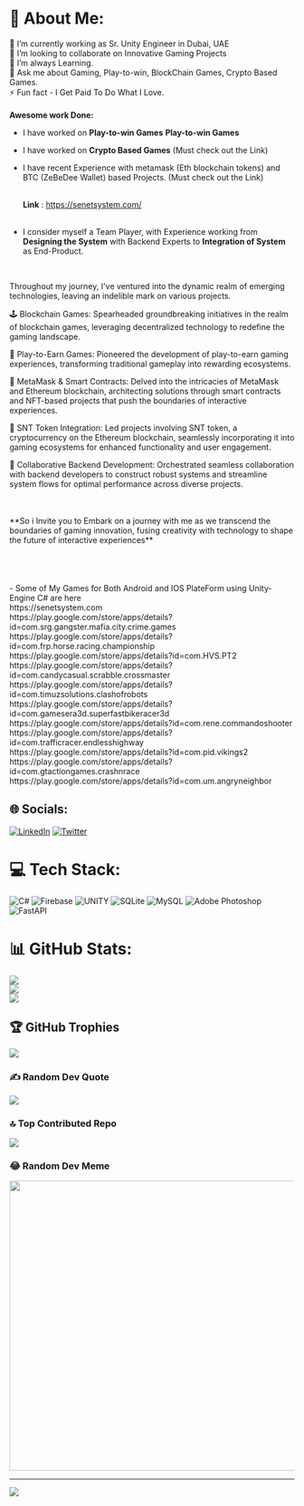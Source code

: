 # 💫 About Me:
🔭 I’m currently working as Sr. Unity Engineer in Dubai, UAE <br>👯 I’m looking to collaborate on Innovative Gaming Projects<br>🌱 I’m always Learning.<br>💬 Ask me about Gaming, Play-to-win, BlockChain Games, Crypto Based Games. <br>
⚡ Fun fact - I Get Paid To Do What I Love. <br><br>
**Awesome work Done:** <br>
- I have worked on **Play-to-win Games** **Play-to-win Games**  <br>
- I have worked on **Crypto Based Games** (Must check out the Link) <br>
- I have recent Experience with metamask (Eth blockchain tokens) and BTC (ZeBeDee Wallet) based Projects.  (Must check out the Link) <br><br>

   **Link** : https://senetsystem.com/ <br> <br>
 
- I consider myself a Team Player, with Experience working from **Designing the System** with Backend Experts to **Integration of System** as End-Product.

<br>

Throughout my journey, I've ventured into the dynamic realm of emerging technologies, leaving an indelible mark on various projects.  <br>

🕹️ Blockchain Games: Spearheaded groundbreaking initiatives in the realm of blockchain games, leveraging decentralized technology to redefine the gaming landscape. <br>

💸 Play-to-Earn Games: Pioneered the development of play-to-earn gaming experiences, transforming traditional gameplay into rewarding ecosystems. <br>

🔗 MetaMask & Smart Contracts: Delved into the intricacies of MetaMask and Ethereum blockchain, architecting solutions through smart contracts and NFT-based projects that push the boundaries of interactive experiences. <br>

💱 SNT Token Integration: Led projects involving SNT token, a cryptocurrency on the Ethereum blockchain, seamlessly incorporating it into gaming ecosystems for enhanced functionality and user engagement. <br>

🚀 Collaborative Backend Development: Orchestrated seamless collaboration with backend developers to construct robust systems and streamline system flows for optimal performance across diverse projects. <br>

 <br>
  <br>
**So i Invite you to Embark on a journey with me as we transcend the boundaries of gaming innovation, fusing creativity with technology to shape the future of interactive experiences**

 <br>
 <br>
 <br>
 <br>
 <br>
- Some of My Games for Both Android and IOS PlateForm using Unity-Engine C# are here <br>
https://senetsystem.com <br>
       https://play.google.com/store/apps/details?id=com.srg.gangster.mafia.city.crime.games <br>
       https://play.google.com/store/apps/details?id=com.frp.horse.racing.championship      <br>
https://play.google.com/store/apps/details?id=com.HVS.PT2   <br>
https://play.google.com/store/apps/details?id=com.candycasual.scrabble.crossmaster   <br>
https://play.google.com/store/apps/details?id=com.timuzsolutions.clashofrobots  <br>
       https://play.google.com/store/apps/details?id=com.gamesera3d.superfastbikeracer3d  <br>
       https://play.google.com/store/apps/details?id=com.rene.commandoshooter  <br>
  https://play.google.com/store/apps/details?id=com.trafficracer.endlesshighway  <br>
         https://play.google.com/store/apps/details?id=com.pid.vikings2  <br>
  https://play.google.com/store/apps/details?id=com.gtactiongames.crashnrace  <br>
  https://play.google.com/store/apps/details?id=com.um.angryneighbor  <br>

## 🌐 Socials:
[![LinkedIn](https://img.shields.io/badge/LinkedIn-%230077B5.svg?logo=linkedin&logoColor=white)](https://linkedin.com/in/ahmed-yasin-a88346107) [![Twitter](https://img.shields.io/badge/Twitter-%231DA1F2.svg?logo=Twitter&logoColor=white)](https://twitter.com/Ahmee407) 

# 💻 Tech Stack:
![C#](https://img.shields.io/badge/c%23-%23239120.svg?style=for-the-badge&logo=c-sharp&logoColor=white) ![Firebase](https://img.shields.io/badge/firebase-%23039BE5.svg?style=for-the-badge&logo=firebase) ![UNITY](https://img.shields.io/badge/Unity-%2320232a.svg?style=for-the-badge&logo=unity&logoColor=white) ![SQLite](https://img.shields.io/badge/sqlite-%2307405e.svg?style=for-the-badge&logo=sqlite&logoColor=white) ![MySQL](https://img.shields.io/badge/mysql-%2300f.svg?style=for-the-badge&logo=mysql&logoColor=white) ![Adobe Photoshop](https://img.shields.io/badge/adobephotoshop-%2331A8FF.svg?style=for-the-badge&logo=adobephotoshop&logoColor=white) ![FastAPI](https://img.shields.io/badge/FastAPI-005571?style=for-the-badge&logo=fastapi)
# 📊 GitHub Stats:
![](https://github-readme-stats.vercel.app/api?username=ahmedyasindev&theme=dark&hide_border=false&include_all_commits=true&count_private=false)<br/>
![](https://github-readme-streak-stats.herokuapp.com/?user=ahmedyasindev&theme=dark&hide_border=false)<br/>
![](https://github-readme-stats.vercel.app/api/top-langs/?username=ahmedyasindev&theme=dark&hide_border=false&include_all_commits=true&count_private=false&layout=compact)

## 🏆 GitHub Trophies
![](https://github-profile-trophy.vercel.app/?username=ahmedyasindev&theme=radical&no-frame=false&no-bg=true&margin-w=4)

### ✍️ Random Dev Quote
![](https://quotes-github-readme.vercel.app/api?type=horizontal&theme=radical)

### 🔝 Top Contributed Repo
![](https://github-contributor-stats.vercel.app/api?username=ahmedyasindev&limit=5&theme=dark&combine_all_yearly_contributions=true)

### 😂 Random Dev Meme
<img src="https://rm.up.railway.app/" width="512px"/>

---
[![](https://visitcount.itsvg.in/api?id=ahmedyasindev&icon=0&color=0)](https://visitcount.itsvg.in)

<!-- Proudly created with GPRM ( https://gprm.itsvg.in ) -->
